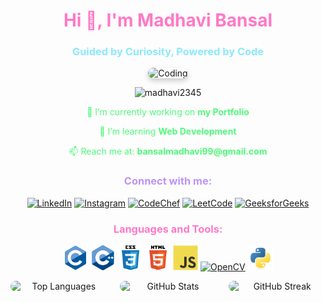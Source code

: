 <h1 align="center" style="color:#ff79c6;">Hi 👋, I'm Madhavi Bansal</h1>
<h3 align="center" style="color:#8be9fd;">Guided by Curiosity, Powered by Code</h3>

<div align="center">
    <img src="https://media4.giphy.com/media/v1.Y2lkPTc5MGI3NjExd21kdXc0MnUzaWZvYmRrY3N5MnA2Z3RtYXl3czB4eHMyMzUwbXNzYyZlcD12MV9pbnRlcm5hbF9naWZfYnlfaWQmY3Q9Zw/RbDKaczqWovIugyJmW/giphy.webp" alt="Coding" width="300" style="border-radius:10px; box-shadow: 0 4px 8px rgba(0, 0, 0, 0.2);"/>
</div>

<p align="center"> 
    <img src="https://komarev.com/ghpvc/?username=madhavi2345&label=Profile%20views&color=ffb86c&style=flat-square" alt="madhavi2345" />
</p>

<p align="center" style="color:#50fa7b;">🔭 I’m currently working on <strong>my Portfolio</strong></p>
<p align="center" style="color:#50fa7b;">🌱 I’m learning <strong>Web Development</strong></p>
<p align="center" style="color:#50fa7b;">📫 Reach me at: <strong>bansalmadhavi99@gmail.com</strong></p>

<h3 align="center" style="color:#bd93f9;">Connect with me:</h3>
<p align="center">
    <a href="https://linkedin.com/in/madhavibansal" target="blank"><img src="https://raw.githubusercontent.com/rahuldkjain/github-profile-readme-generator/master/src/images/icons/Social/linked-in-alt.svg" alt="LinkedIn" height="30" width="40" /></a>
    <a href="https://instagram.com/bansal.madhavi" target="blank"><img src="https://raw.githubusercontent.com/rahuldkjain/github-profile-readme-generator/master/src/images/icons/Social/instagram.svg" alt="Instagram" height="30" width="40" /></a>
    <a href="https://www.codechef.com/users/madhavi_x" target="blank"><img src="https://cdn.jsdelivr.net/npm/simple-icons@3.1.0/icons/codechef.svg" alt="CodeChef" height="30" width="40" /></a>
    <a href="https://www.leetcode.com/madhavi_12" target="blank"><img src="https://raw.githubusercontent.com/rahuldkjain/github-profile-readme-generator/master/src/images/icons/Social/leet-code.svg" alt="LeetCode" height="30" width="40" /></a>
    <a href="https://auth.geeksforgeeks.org/user/bansalmadhavi99" target="blank"><img src="https://raw.githubusercontent.com/rahuldkjain/github-profile-readme-generator/master/src/images/icons/Social/geeks-for-geeks.svg" alt="GeeksforGeeks" height="30" width="40" /></a>
</p>

<h3 align="center" style="color:#ff79c6;">Languages and Tools:</h3>
<p align="center">
    <a href="https://www.cprogramming.com/" target="_blank" rel="noreferrer"><img src="https://raw.githubusercontent.com/devicons/devicon/master/icons/c/c-original.svg" alt="C" width="40" height="40"/></a>
    <a href="https://www.w3schools.com/cpp/" target="_blank" rel="noreferrer"><img src="https://raw.githubusercontent.com/devicons/devicon/master/icons/cplusplus/cplusplus-original.svg" alt="C++" width="40" height="40"/></a>
    <a href="https://www.w3schools.com/css/" target="_blank" rel="noreferrer"><img src="https://raw.githubusercontent.com/devicons/devicon/master/icons/css3/css3-original-wordmark.svg" alt="CSS" width="40" height="40"/></a>
    <a href="https://www.w3.org/html/" target="_blank" rel="noreferrer"><img src="https://raw.githubusercontent.com/devicons/devicon/master/icons/html5/html5-original-wordmark.svg" alt="HTML" width="40" height="40"/></a>
    <a href="https://developer.mozilla.org/en-US/docs/Web/JavaScript" target="_blank" rel="noreferrer"><img src="https://raw.githubusercontent.com/devicons/devicon/master/icons/javascript/javascript-original.svg" alt="JavaScript" width="40" height="40"/></a>
    <a href="https://opencv.org/" target="_blank" rel="noreferrer"><img src="https://www.vectorlogo.zone/logos/opencv/opencv-icon.svg" alt="OpenCV" width="40" height="40"/></a>
    <a href="https://www.python.org" target="_blank" rel="noreferrer"><img src="https://raw.githubusercontent.com/devicons/devicon/master/icons/python/python-original.svg" alt="Python" width="40" height="40"/></a>
</p>

<div align="center" style="display: flex; justify-content: center; gap: 20px;">
    <img src="https://github-readme-stats.vercel.app/api/top-langs?username=madhavi23456&show_icons=true&locale=en&layout=compact&theme=dracula" alt="Top Languages" width="350" style="border-radius: 10px;"/>
    <img src="https://github-readme-stats.vercel.app/api?username=madhavi23456&show_icons=true&locale=en&theme=dracula" alt="GitHub Stats" width="350" style="border-radius: 10px;"/>
    <img src="https://github-readme-streak-stats.herokuapp.com/?user=madhavi23456&theme=dracula" alt="GitHub Streak" width="350" style="border-radius: 10px;"/>
</div>
